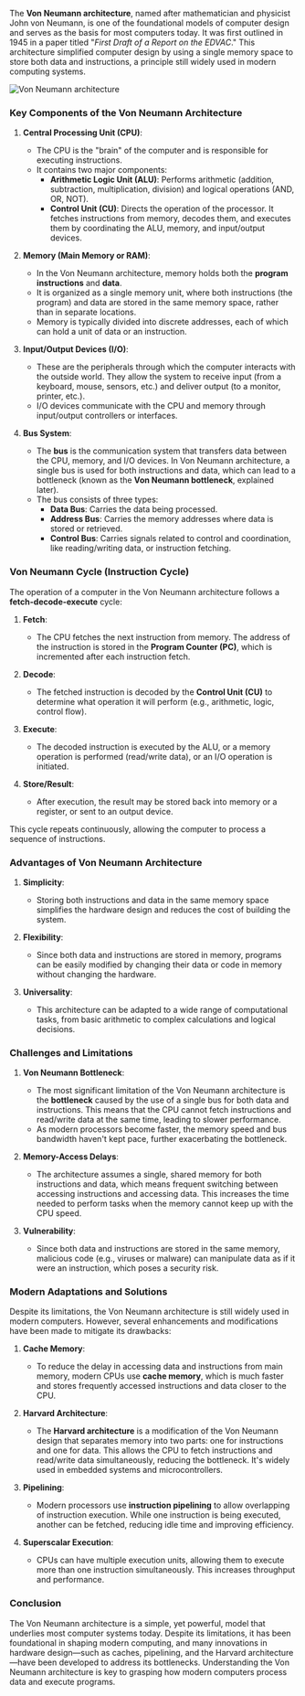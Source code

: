 The **Von Neumann architecture**, named after mathematician and physicist John von Neumann, is one of the foundational models of computer design and serves as the basis for most computers today. It was first outlined in 1945 in a paper titled "*First Draft of a Report on the EDVAC*." This architecture simplified computer design by using a single memory space to store both data and instructions, a principle still widely used in modern computing systems.

<img align = "" src="https://github.com/aw-junaid/Hacking-Tools/blob/master/Assembly%20language/New%20Assembly%20Work/Images/Von%20Neumann%20architecture.webp" alt="Von Neumann architecture">


### **Key Components of the Von Neumann Architecture**

1. **Central Processing Unit (CPU)**:
   - The CPU is the "brain" of the computer and is responsible for executing instructions.
   - It contains two major components:
     - **Arithmetic Logic Unit (ALU)**: Performs arithmetic (addition, subtraction, multiplication, division) and logical operations (AND, OR, NOT).
     - **Control Unit (CU)**: Directs the operation of the processor. It fetches instructions from memory, decodes them, and executes them by coordinating the ALU, memory, and input/output devices.
   
2. **Memory (Main Memory or RAM)**:
   - In the Von Neumann architecture, memory holds both the **program instructions** and **data**.
   - It is organized as a single memory unit, where both instructions (the program) and data are stored in the same memory space, rather than in separate locations.
   - Memory is typically divided into discrete addresses, each of which can hold a unit of data or an instruction.

3. **Input/Output Devices (I/O)**:
   - These are the peripherals through which the computer interacts with the outside world. They allow the system to receive input (from a keyboard, mouse, sensors, etc.) and deliver output (to a monitor, printer, etc.).
   - I/O devices communicate with the CPU and memory through input/output controllers or interfaces.

4. **Bus System**:
   - The **bus** is the communication system that transfers data between the CPU, memory, and I/O devices. In Von Neumann architecture, a single bus is used for both instructions and data, which can lead to a bottleneck (known as the **Von Neumann bottleneck**, explained later).
   - The bus consists of three types:
     - **Data Bus**: Carries the data being processed.
     - **Address Bus**: Carries the memory addresses where data is stored or retrieved.
     - **Control Bus**: Carries signals related to control and coordination, like reading/writing data, or instruction fetching.

### **Von Neumann Cycle (Instruction Cycle)**

The operation of a computer in the Von Neumann architecture follows a **fetch-decode-execute** cycle:

1. **Fetch**: 
   - The CPU fetches the next instruction from memory. The address of the instruction is stored in the **Program Counter (PC)**, which is incremented after each instruction fetch.
   
2. **Decode**:
   - The fetched instruction is decoded by the **Control Unit (CU)** to determine what operation it will perform (e.g., arithmetic, logic, control flow).
   
3. **Execute**:
   - The decoded instruction is executed by the ALU, or a memory operation is performed (read/write data), or an I/O operation is initiated.
   
4. **Store/Result**:
   - After execution, the result may be stored back into memory or a register, or sent to an output device.

This cycle repeats continuously, allowing the computer to process a sequence of instructions.

### **Advantages of Von Neumann Architecture**

1. **Simplicity**: 
   - Storing both instructions and data in the same memory space simplifies the hardware design and reduces the cost of building the system.
   
2. **Flexibility**: 
   - Since both data and instructions are stored in memory, programs can be easily modified by changing their data or code in memory without changing the hardware.
   
3. **Universality**: 
   - This architecture can be adapted to a wide range of computational tasks, from basic arithmetic to complex calculations and logical decisions.

### **Challenges and Limitations**

1. **Von Neumann Bottleneck**:
   - The most significant limitation of the Von Neumann architecture is the **bottleneck** caused by the use of a single bus for both data and instructions. This means that the CPU cannot fetch instructions and read/write data at the same time, leading to slower performance.
   - As modern processors become faster, the memory speed and bus bandwidth haven't kept pace, further exacerbating the bottleneck.

2. **Memory-Access Delays**:
   - The architecture assumes a single, shared memory for both instructions and data, which means frequent switching between accessing instructions and accessing data. This increases the time needed to perform tasks when the memory cannot keep up with the CPU speed.

3. **Vulnerability**:
   - Since both data and instructions are stored in the same memory, malicious code (e.g., viruses or malware) can manipulate data as if it were an instruction, which poses a security risk.

### **Modern Adaptations and Solutions**

Despite its limitations, the Von Neumann architecture is still widely used in modern computers. However, several enhancements and modifications have been made to mitigate its drawbacks:

1. **Cache Memory**:
   - To reduce the delay in accessing data and instructions from main memory, modern CPUs use **cache memory**, which is much faster and stores frequently accessed instructions and data closer to the CPU.

2. **Harvard Architecture**:
   - The **Harvard architecture** is a modification of the Von Neumann design that separates memory into two parts: one for instructions and one for data. This allows the CPU to fetch instructions and read/write data simultaneously, reducing the bottleneck. It's widely used in embedded systems and microcontrollers.
   
3. **Pipelining**:
   - Modern processors use **instruction pipelining** to allow overlapping of instruction execution. While one instruction is being executed, another can be fetched, reducing idle time and improving efficiency.

4. **Superscalar Execution**:
   - CPUs can have multiple execution units, allowing them to execute more than one instruction simultaneously. This increases throughput and performance.

### **Conclusion**

The Von Neumann architecture is a simple, yet powerful, model that underlies most computer systems today. Despite its limitations, it has been foundational in shaping modern computing, and many innovations in hardware design—such as caches, pipelining, and the Harvard architecture—have been developed to address its bottlenecks. Understanding the Von Neumann architecture is key to grasping how modern computers process data and execute programs.
